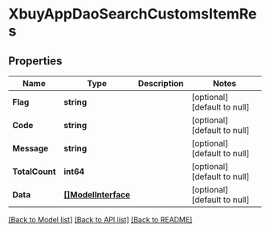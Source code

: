 # XbuyAppDaoSearchCustomsItemRes

## Properties
Name | Type | Description | Notes
------------ | ------------- | ------------- | -------------
**Flag** | **string** |  | [optional] [default to null]
**Code** | **string** |  | [optional] [default to null]
**Message** | **string** |  | [optional] [default to null]
**TotalCount** | **int64** |  | [optional] [default to null]
**Data** | [**[]ModelInterface**](interface.md) |  | [optional] [default to null]

[[Back to Model list]](../README.md#documentation-for-models) [[Back to API list]](../README.md#documentation-for-api-endpoints) [[Back to README]](../README.md)

